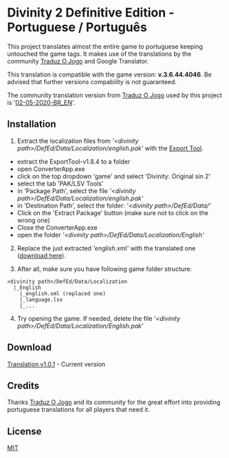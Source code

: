 ﻿# Divinity 2 Definitive Edition - Portuguese / Português

This project translates almost the entire game to portuguese keeping untouched the game tags. It makes use of the translations by the community [Traduz O Jogo](https://www.facebook.com/traduzojogo/) and Google Translator. 

This translation is compatible with the game version: **v.3.6.44.4046**. Be advised that further versions compability is not guaranteed. 

The community translation version from [Traduz O Jogo](https://www.facebook.com/traduzojogo/) used by this project is '[02-05-2020-BR_EN](https://drive.google.com/drive/u/0/folders/0B3R5i4ne8pTrZGNGSkFEWlhDYmc)'.

## Installation
1) Extract the localization files from *'\<divinity path\>/DefEd/Data/Localization/english.pak'* with the [Export Tool](https://drive.google.com/open?id=0B3R5i4ne8pTreUVTQ1VCZHhGNnc).
- extract the ExportTool-v1.8.4 to a folder
- open ConverterApp.exe
- click on the top dropdown 'game' and select 'Divinity: Original sin 2' 
- select the tab 'PAK/LSV Tools'
- in 'Package Path', select the file *'\<divinity path\>/DefEd/Data/Localization/english.pak'*
- in 'Destination Path', select the folder: *'\<divinity path\>/DefEd/Data/'*
- Click on the 'Extract Package' button (make sure not to click on the wrong one)
- Close the ConverterApp.exe
- open the folder *'\<divinity path\>/DefEd/Data/Localization/English'*

2) Replace the just extracted *'english.xml'* with the translated one ([download here](https://github.com/miguelcjalmeida/Divinity2DETranslator/blob/master/Divinity2DETranslator/Assets/Translated/english.zip?raw=true)).

3) After all, make sure you have following game folder structure: 
```
<divinity path>/DefEd/Data/Localization
  |_English
    |_english.xml (replaced one)
    |_language.lsx
    |_...
```

4) Try opening the game. If needed, delete the file *'\<divinity path\>/DefEd/Data/Localization/English.pak'*

## Download
[Translation v1.0.1](https://github.com/miguelcjalmeida/Divinity2DETranslator/blob/master/Divinity2DETranslator/Assets/Translated/english.zip?raw=true) - Current version

## Credits
Thanks [Traduz O Jogo](https://www.facebook.com/traduzojogo/) and its community for the great effort into providing portuguese translations for all players that need it.

## License
[MIT](https://choosealicense.com/licenses/mit/)